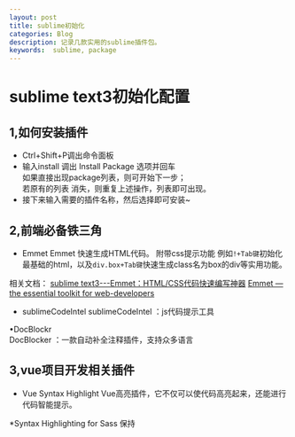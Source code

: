 ```yaml
---
layout: post    
title: sublime初始化        
categories: Blog        
description: 记录几款实用的sublime插件包。     
keywords:  sublime, package        
---
```


sublime text3初始化配置
====

1,如何安装插件
----
* Ctrl+Shift+P调出命令面板 
* 输入install 调出 Install Package 选项并回车        
	 如果直接出现package列表，则可开始下一步；       		
     若原有的列表 消失，则重复上述操作，列表即可出现。
* 接下来输入需要的插件名称，然后选择即可安装~


2,前端必备铁三角
----
* Emmet
Emmet 快速生成HTML代码。 附带css提示功能
例如`!+Tab键`初始化最基础的html，以及`div.box+Tab键`快速生成class名为box的div等实用功能。

相关文档：
[sublime text3---Emmet：HTML/CSS代码快速编写神器](http://www.cnblogs.com/EnSnail/p/6294897.html)
[Emmet — the essential toolkit for web-developers](https://docs.emmet.io/)

* sublimeCodeIntel
sublimeCodeIntel ：js代码提示工具

•DocBlockr      	
DocBlocker ：一款自动补全注释插件，支持众多语言

3,vue项目开发相关插件
----
* Vue Syntax Highlight
Vue高亮插件，它不仅可以使代码高亮起来，还能进行代码智能提示。

*Syntax Highlighting for Sass
保持<style lang="scss" scoped>中的scss语法高亮

* sass
sass/scss语法提示工具

4，其他实用插件
------
上面只介绍了开发需要用的最基础插件，但是还有很多好用的插件能提高我们的敲代码，检查速率。

* BracketHighlighter
高亮显示[], (), {}, “”, ”, <tag></tag>符号，便于查看起始和结束标记。

* ColorPicker
调色板，需要输入颜色时，可直接选取颜色。使用快捷键ctrl+shift+c即可打开调色板
（ps:若打不开调色板，可能是快捷键冲突导致。需要前往`Preferences→Key Bindings-User`中配置）

* AutoFileName
文件路径提示

* Sidebar Enhancements
增强侧栏文件右键功能，比如复制文件路径

* CSS Format
整理scss/css样式，代码格式化为展开、紧凑、压缩多种可选的形式
ps:对于.vue文件无法生效

* Trailing spaces
检测并且高亮显示 和 一键删除代码的空格，保存时自动删除多余空格.
功能入口：edit→Trailing Spaces→Delete


5,markdown相关插件
----
•Markdown Editing       
Markdown Editing并不只是一个markdown的主题插件		
它自定义许多markdown的快捷键,例如ctrl+2是二级标题,还有许多可以看配置文件和项目的[github主页](https://github.com/SublimeText-Markdown/MarkdownEditing)		
推荐配置

		"color_scheme": "Packages/Boxy Theme/schemes/Boxy Monokai.tmTheme", // 修改风格的主题,我这里是sublime的boxy主题自带的,默认有这几种主题 
        //"color_scheme": "Packages/MarkdownEditing/MarkdownEditor.tmTheme", 
        // "color_scheme": "Packages/MarkdownEditing/MarkdownEditor-Dark.tmTheme",
        // "color_scheme": "Packages/MarkdownEditing/MarkdownEditor-Yellow.tmTheme", 
        "highlight_line": true, // 高亮正在编辑的行 
        "line_numbers": true, // 显示行号 
        "tab_size": 4, // tab宽度 
        "translate_tabs_to_spaces": true, // tab转换为空格 
        "trim_trailing_white_space_on_save": true, // 保存时去掉行尾空格 
        "word_wrap": true, // 自动换行 
        "wrap_width": "auto", // 换行的宽度,默认80会造成左侧大量留白 
        "mde.keep_centered": true, // 可以保持你正在编辑的行始终处于屏幕的中间


•MarkdownLivePreview        	
MarkdownLivePreview可以实现实时预览		
在首选项->Package Setting里修改MarkdownLivePreview的user配置文件,设置在打开时同步预览

	"markdown_live_preview_on_open": true

4,热键冲突
----
ctrl+\`  ---- sublime呼出控制台的快捷键，与*搜狗浏览器*的老板键：ctrl+~ 冲突



5,BUG解决
-----
报错信息：
[sublime there are no packages](https://www.cnblogs.com/fayin/p/6414735.html)

6,相关介绍文章：
------
[https://blog.csdn.net/huohao_blogs/article/details/76120756](https://blog.csdn.net/huohao_blogs/article/details/76120756)


